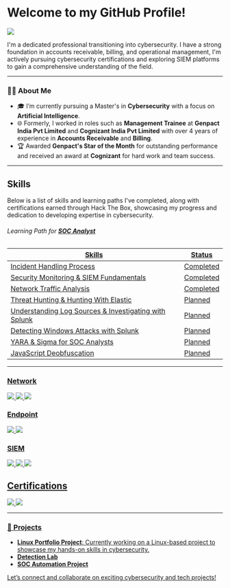 # Welcome to my GitHub Profile!

<a href="https://www.linkedin.com/in/dineshmuppidi/"><img src="https://img.shields.io/badge/-LinkedIn-0072b1?&style=for-the-badge&logo=linkedin&logoColor=white" /></a>

I'm a dedicated professional transitioning into cybersecurity. I have a strong foundation in accounts receivable, billing, and operational management, I'm actively pursuing cybersecurity certifications and exploring SIEM platforms to gain a comprehensive understanding of the field.


---

### 👨‍💻 About Me
- 🎓 I’m currently pursuing a Master's in **Cybersecurity** with a focus on **Artificial Intelligence**.
- 🌐 Formerly, I worked in roles such as **Management Trainee** at **Genpact India Pvt Limited** and **Cognizant India Pvt Limited** with over 4 years of experience in **Accounts Receivable** and **Billing**.
- 🏆 Awarded **Genpact's Star of the Month** for outstanding performance and received an award at **Cognizant** for hard work and team success.


---
## Skills

Below is a list of skills and learning paths I've completed, along with certifications earned through Hack The Box, showcasing my progress and dedication to developing expertise in cybersecurity.

###### Learning Path for <a href="https://academy.hackthebox.com/path/preview/soc-analyst" >**SOC Analyst** 

| Skills                                          | Status          |
|-----------------------------------------------|----------------------------|
| Incident Handling Process                     | <a href="https://academy.hackthebox.com/achievement/1553465/148">Completed</a>|
| Security Monitoring & SIEM Fundamentals       | <a href="https://academy.hackthebox.com/achievement/1553465/211">Completed</a>|
| Network Traffic Analysis                       |<a href="https://academy.hackthebox.com/achievement/1553465/81">Completed</a> |
| Threat Hunting & Hunting With Elastic         | Planned|
| Understanding Log Sources & Investigating with Splunk      |Planned |
| Detecting Windows Attacks with Splunk         |Planned |
| YARA & Sigma for SOC Analysts                 |Planned |
| JavaScript Deobfuscation                      | Planned |


---


### Network
<div>
    <img src="https://img.shields.io/badge/-Wireshark-1679A7?&style=for-the-badge&logo=Wireshark&logoColor=white" />
    <img src="https://img.shields.io/badge/-Suricata-EF3B2D?&style=for-the-badge&logo=Suricata&logoColor=white" />
    <img src="https://img.shields.io/badge/-Zeek-777BB4?&style=for-the-badge&logo=Zeek&logoColor=white" />
</div>

### Endpoint
<div>
    <img src="https://img.shields.io/badge/-Microsoft_Defender_for_Endpoint-00A4EF?&style=for-the-badge&logo=Microsoft&logoColor=white" />
    <img src="https://img.shields.io/badge/-Velociraptor-4B275F?&style=for-the-badge&logo=Velociraptor&logoColor=white" />
</div>

### SIEM
<div>
    <img src="https://img.shields.io/badge/-Microsoft_Sentinel-0078D4?&style=for-the-badge&logo=Microsoft&logoColor=white" />
    <img src="https://img.shields.io/badge/-Splunk-000000?&style=for-the-badge&logo=Splunk&logoColor=white" />
    <img src="https://img.shields.io/badge/-Elastic-005571?&style=for-the-badge&logo=Elastic&logoColor=white" />
</div>

## Certifications

<div>
<img src="https://img.shields.io/badge/-Security%2B-FF0000?&style=for-the-badge&logo=CompTIA&logoColor=white" />
<img src="https://img.shields.io/badge/-Google%20Cybersecurity%20Certificate-4285F4?&style=for-the-badge&logo=Google&logoColor=white"  />
</div>


---

### 📂 Projects
- **Linux Portfolio Project**: Currently working on a Linux-based project to showcase my hands-on skills in cybersecurity.
- **Detection Lab**
- **SOC Automation Project**
  
Let’s connect and collaborate on exciting cybersecurity and tech projects!
